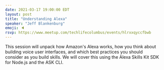 ```yaml
---
date: 2021-03-17 19:00:00 EDT
layout: post
title: "Understanding Alexa"
speaker: "Jeff Blankenburg"
emoji: 🔈
rsvp: https://www.meetup.com/techlifecolumbus/events/hlrxxqyccfbwb
---
```


This session will unpack how Amazon's Alexa works, how you think about building voice user interfaces, and which best practices you should consider as you build skills.  We will cover this using the Alexa Skills Kit SDK for Node.js and the ASK CLI.
